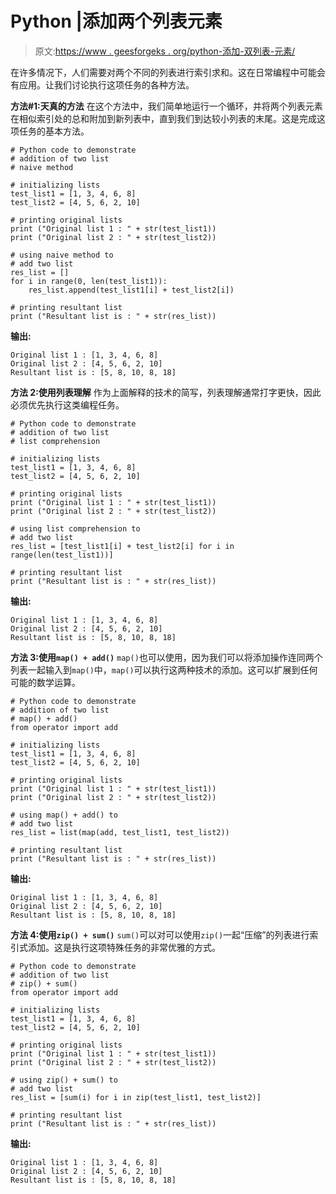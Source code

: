 # Python |添加两个列表元素

> 原文:[https://www . geesforgeks . org/python-添加-双列表-元素/](https://www.geeksforgeeks.org/python-adding-two-list-elements/)

在许多情况下，人们需要对两个不同的列表进行索引求和。这在日常编程中可能会有应用。让我们讨论执行这项任务的各种方法。

**方法#1:天真的方法**
在这个方法中，我们简单地运行一个循环，并将两个列表元素在相似索引处的总和附加到新列表中，直到我们到达较小列表的末尾。这是完成这项任务的基本方法。

```
# Python code to demonstrate 
# addition of two list 
# naive method 

# initializing lists
test_list1 = [1, 3, 4, 6, 8]
test_list2 = [4, 5, 6, 2, 10]

# printing original lists
print ("Original list 1 : " + str(test_list1))
print ("Original list 2 : " + str(test_list2))

# using naive method to 
# add two list 
res_list = []
for i in range(0, len(test_list1)):
    res_list.append(test_list1[i] + test_list2[i])

# printing resultant list 
print ("Resultant list is : " + str(res_list))
```

**输出:**

```
Original list 1 : [1, 3, 4, 6, 8]
Original list 2 : [4, 5, 6, 2, 10]
Resultant list is : [5, 8, 10, 8, 18]

```

**方法 2:使用列表理解**
作为上面解释的技术的简写，列表理解通常打字更快，因此必须优先执行这类编程任务。

```
# Python code to demonstrate 
# addition of two list 
# list comprehension

# initializing lists
test_list1 = [1, 3, 4, 6, 8]
test_list2 = [4, 5, 6, 2, 10]

# printing original lists
print ("Original list 1 : " + str(test_list1))
print ("Original list 2 : " + str(test_list2))

# using list comprehension to 
# add two list 
res_list = [test_list1[i] + test_list2[i] for i in range(len(test_list1))]

# printing resultant list 
print ("Resultant list is : " + str(res_list))
```

**输出:**

```
Original list 1 : [1, 3, 4, 6, 8]
Original list 2 : [4, 5, 6, 2, 10]
Resultant list is : [5, 8, 10, 8, 18]

```

**方法 3:使用`map() + add()`**
`map()`也可以使用，因为我们可以将添加操作连同两个列表一起输入到`map()`中，`map()`可以执行这两种技术的添加。这可以扩展到任何可能的数学运算。

```
# Python code to demonstrate 
# addition of two list 
# map() + add()
from operator import add

# initializing lists
test_list1 = [1, 3, 4, 6, 8]
test_list2 = [4, 5, 6, 2, 10]

# printing original lists
print ("Original list 1 : " + str(test_list1))
print ("Original list 2 : " + str(test_list2))

# using map() + add() to 
# add two list 
res_list = list(map(add, test_list1, test_list2))

# printing resultant list 
print ("Resultant list is : " + str(res_list))
```

**输出:**

```
Original list 1 : [1, 3, 4, 6, 8]
Original list 2 : [4, 5, 6, 2, 10]
Resultant list is : [5, 8, 10, 8, 18]

```

**方法 4:使用`zip() + sum()`**
`sum()`可以对可以使用`zip()`一起“压缩”的列表进行索引式添加。这是执行这项特殊任务的非常优雅的方式。

```
# Python code to demonstrate 
# addition of two list 
# zip() + sum()
from operator import add

# initializing lists
test_list1 = [1, 3, 4, 6, 8]
test_list2 = [4, 5, 6, 2, 10]

# printing original lists
print ("Original list 1 : " + str(test_list1))
print ("Original list 2 : " + str(test_list2))

# using zip() + sum() to 
# add two list 
res_list = [sum(i) for i in zip(test_list1, test_list2)]

# printing resultant list 
print ("Resultant list is : " + str(res_list))
```

**输出:**

```
Original list 1 : [1, 3, 4, 6, 8]
Original list 2 : [4, 5, 6, 2, 10]
Resultant list is : [5, 8, 10, 8, 18]

```
